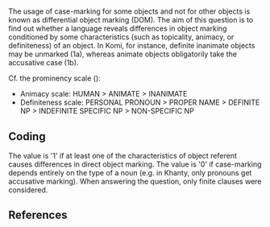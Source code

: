 # [](ParameterTable?__template__=property.md&property=Name#cldf:UT010)

The usage of case-marking for some objects and not for other objects is known as differential object marking (DOM). The aim of this question is to find out whether a language reveals differences in object marking conditioned by some characteristics (such as topicality, animacy, or definiteness) of an object. In Komi, for instance, definite inanimate objects may be unmarked (1a), whereas animate objects obligatorily take the accusative case (1b). 

[](ExampleTable?example_id=1a&with_internal_ref_link#cldf:UT010-1a)

[](ExampleTable?example_id=1b&with_internal_ref_link#cldf:UT010-1b)

Cf. the prominency scale ([](Source?ref&with_internal_ref_link#cldf:aissen_2003)): 
 - Animacy scale: HUMAN > ANIMATE > INANIMATE
 - Definiteness scale: PERSONAL PRONOUN > PROPER NAME > DEFINITE NP > INDEFINITE SPECIFIC NP > NON-SPECIFIC NP
 
## Coding

The value is '1' if at least one of the characteristics of object referent causes differences in direct object marking. The value is '0' if case-marking  depends entirely on the type of a noun (e.g. in Khanty, only pronouns get accusative marking). When answering the question, only finite clauses were considered. 

## References

[](Source?cited_only#cldf:__all__)
